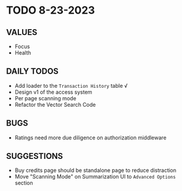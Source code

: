 # TODO 8-23-2023

## VALUES

- Focus
- Health

## DAILY TODOS

- Add loader to the `Transaction History` table √
- Design v1 of the access system
- Per page scanning mode
- Refactor the Vector Search Code

## BUGS

- Ratings need more due diligence on authorization middleware

## SUGGESTIONS

- Buy credits page should be standalone page to reduce distraction
- Move "Scanning Mode" on Summarization UI to `Advanced Options` section
